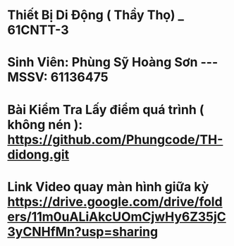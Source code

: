 # Thiết Bị Di Động ( Thầy Thọ) _ 61CNTT-3
# Sinh Viên: Phùng Sỹ Hoàng Sơn --- MSSV: 61136475
# Bài Kiểm Tra Lấy điểm quá trình ( không nén ): https://github.com/Phungcode/TH-didong.git
# Link Video quay màn hình giữa kỳ  https://drive.google.com/drive/folders/11m0uALiAkcUOmCjwHy6Z35jC3yCNHfMn?usp=sharing
